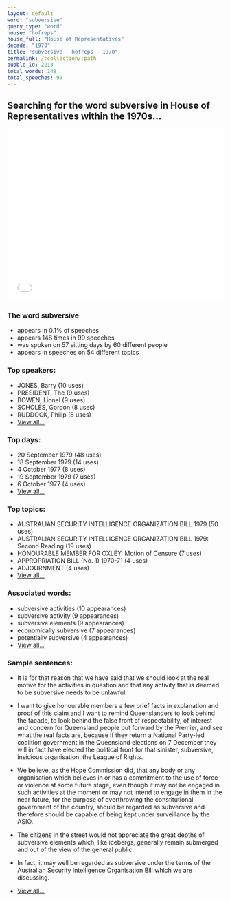 ```yaml
---
layout: default
word: "subversive"
query_type: "word"
house: "hofreps"
house_full: "House of Representatives"
decade: "1970"
title: "subversive - hofreps - 1970"
permalink: /:collection/:path
bubble_id: 2213
total_words: 148
total_speeches: 99
---
```



## Searching for the word **subversive** in House of Representatives within the 1970s...

<iframe width="100%" height="400" frameborder="0" scrolling="no" src="//plot.ly/~wragge/2213.embed"></iframe>

### The word **subversive**

* appears in 0.1% of speeches
* appears 148 times in 99 speeches
* was spoken on 57 sitting days by 60 different people
* appears in speeches on 54 different topics

### Top speakers:

* JONES, Barry (10 uses)
* PRESIDENT, The (9 uses)
* BOWEN, Lionel (9 uses)
* SCHOLES, Gordon (8 uses)
* RUDDOCK, Philip (8 uses)
* [View all...](speakers/)


### Top days:

* 20 September 1979 (48 uses)
* 18 September 1979 (14 uses)
* 4 October 1977 (8 uses)
* 19 September 1979 (7 uses)
* 6 October 1977 (4 uses)
* [View all...](days/)


### Top topics:

* AUSTRALIAN SECURITY INTELLIGENCE ORGANIZATION BILL 1979 (50 uses)
* AUSTRALIAN SECURITY INTELLIGENCE ORGANIZATION BILL 1979: Second Reading (19 uses)
* HONOURABLE MEMBER FOR OXLEY: Motion of Censure (7 uses)
* APPROPRIATION BILL (No. 1) 1970-71 (4 uses)
* ADJOURNMENT (4 uses)
* [View all...](topics/)


### Associated words:

* subversive activities (10 appearances)
* subversive activity (9 appearances)
* subversive elements (9 appearances)
* economically subversive (7 appearances)
* potentially subversive (4 appearances)
* [View all...](collocations/)


### Sample sentences:

* It is for that reason that we have said that we should look at the real motive for the activities in question and that any activity that is deemed to be <span class="highlight">subversive</span> needs to be unlawful.

* I want to give honourable members a few brief facts in explanation and proof of this claim and I want to remind Queenslanders to look behind the facade, to look behind the false front of respectability, of interest and concern for Queensland people put forward by the Premier, and see what the real facts are, because if they return a National Party-led coalition government in the Queensland elections on 7 December they will in fact have elected the political front for that sinister, <span class="highlight">subversive</span>, insidious organisation, the League of Rights.

* We believe, as the Hope Commission did, that any body or any organisation which believes in or has a commitment to the use of force or violence at some future stage, even though it may not be engaged in such activities at the moment or may not intend to engage in them in the near future, for the purpose of overthrowing the constitutional government of the country, should be regarded as <span class="highlight">subversive</span> and therefore should be capable of being kept under surveillance by the ASIO.

* The citizens in the street would not appreciate the great depths of <span class="highlight">subversive</span> elements which, like icebergs, generally remain submerged and out of the view of the general public.

* In fact, it may well be regarded as <span class="highlight">subversive</span> under the terms of the Australian Security Intelligence Organisation Bill which we are discussing.

* [View all...](contexts/)
